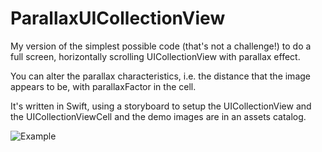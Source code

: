 # ParallaxUICollectionView

My version of the simplest possible code (that's not a challenge!) to do a full screen, horizontally scrolling UICollectionView with parallax effect.

You can alter the parallax characteristics, i.e. the distance that the image appears to be, with parallaxFactor in the cell. 

It's written in Swift, using a storyboard to setup the UICollectionView and the UICollectionViewCell and the demo images are in an assets catalog.

![Example](https://raw.github.com/devedup/ParallaxUICollectionView/master/ParallaxGif.gif)


